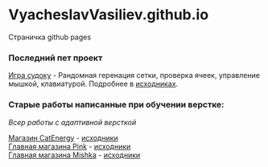 # VyacheslavVasiliev.github.io

Страничка github pages

### Послeдний пет проект
[Игра судоку](https://vyacheslavvasiliev.github.io/sudoku) - Рандомная геренация сетки, проверка ячеек, управление мышкой, клавиатурой. Подробнее в [исходниках](https://github.com/VyacheslavVasiliev/Sudoku-react).

### Старые работы написанные при обучении верстке:
*Всер работы с адаптивной версткой*  
  
  
[Магазин CatEnergy](https://vyacheslavvasiliev.github.io/CatEnergy/) - [исходники](https://github.com/VyacheslavVasiliev/CatEnergy)  
[Главная магазина Pink](https://vyacheslavvasiliev.github.io/Pink/) - [исходники](https://github.com/VyacheslavVasiliev/Pink)  
[Главная магазина Mishka](https://vyacheslavvasiliev.github.io/mishka/) - [исходники](https://github.com/VyacheslavVasiliev/Mishka)
